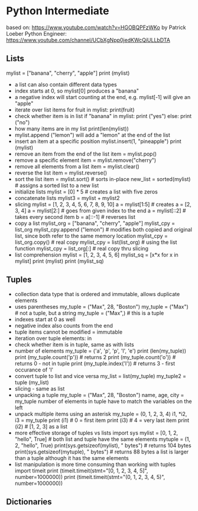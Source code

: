 # Python Intermediate #
based on: https://www.youtube.com/watch?v=HGOBQPFzWKo
by Patrick Loeber
Python Engineer: https://www.youtube.com/channel/UCbXgNpp0jedKWcQiULLbDTA

## Lists ##

mylist = ["banana", "cherry", "apple"]
print (mylist)

- a list can also contain different data types
- index starts at 0, so mylist[0] produces a "banana"
- a negative index will start counting at the end, e.g. mylist[-1] will give an "apple"
- iterate over list items
    for fruit in mylist:
        print(fruit)
- check whether item is in list
    if "banana" in mylist:
        print ("yes")
    else: 
        print ("no")
- how many items are in my list
    print(len(mylist))
- mylist.append ("lemon") will add a "lemon" at the end of the list 
- insert an item at a specific position
    mylist.insert(1, "pineapple")
    print (mylist)
- remove an item from the end of the list 
    item = mylist.pop()
- remove a specific element
    item = mylist.remove("cherry")
- remove all elements from a list
    item = mylist.clear()
- reverse the list
    item = mylist.reverse()
- sort the list 
    item = mylist.sort()        # sorts in-place
    new_list = sorted(mylist)   # assigns a sorted list to a new list
- initialize lists
    mylist = [0] * 5        # creates a list with five zeros
- concatenate lists
    mylist3 = mylist + mylist2
- slicing
    mylist = [1, 2, 3, 4, 5, 6, 7, 8, 9, 10]
    a = mylist[1:5]         # creates a = [2, 3, 4]
    a = mylist[2:]          # goes from given index to the end
    a = mylist[::2]         # takes every second item
    b = a[::-1]             # reverses list
- copy a list
    mylist_org = ["banana", "cherry", "apple"]
    mylist_cpy = list_org
    mylist_cpy.append ("lemon")     # modifies both copied and original list, since both refer to the same memory location
    mylist_cpy = list_org.copy()    # real copy
    mylist_cpy = list(list_org)     # using the list function
    mylist_cpy = list_org[:]        # real copy thru slicing
- list comprehension
    mylist = [1, 2, 3, 4, 5, 6]
    mylist_sq = [x*x for x in mylist]
    print (mylist)
    print (mylist_sq)

## Tuples ##
- collection data type that is ordered and immutable, allows duplicate elements
- uses parentheses 
    my_tuple = ("Max", 28, "Boston")
    my_tuple = ("Max")               # not a tuple, but a string
    my_tuple = ("Max",)              # this is a tuple
- indexes start at 0 as well
- negative index also counts from the end
- tuple items cannot be modified = immutable
- iteration over tuple elements: in
- check whether item is in tuple, same as with lists
- number of elements
    my_tuple = ('a', 'p', 'p', 'l', 'e')
    print (len(my_tuple))
    print (my_tuple.count('p'))     # returns 2
    print (my_tuple.count('o'))     # returns 0 - not in tuple
    print (my_tuple.index('l'))     # returns 3 - first occurance of 'l'
- convert tuple to list and vice versa
    my_list = list(my_tuple)
    my_tuple2 = tuple (my_list)
- slicing - same as list
- unpacking a tuple
    my_tuple = ("Max", 28, "Boston")
    name, age, city = my_tuple
  number of elements in tuple have to match the variables on the left
- unpack multiple items using an asterisk
    my_tuple = (0, 1, 2, 3, 4)
    i1, *i2, i3 = my_tuple
    print (i1)          # 0 = first item
    print (i3)          # 4 = very last item
    print (i2)          # [1, 2, 3] as a list
- more effective storage of tuples vs lists
    import sys
    mylist = [0, 1, 2, "hello", True]           # both list and tuple have the same elements
    mytuple = (1, 2, "hello", True)
    print(sys.getsizeof(mylist), " bytes")      # returns 104 bytes
    print(sys.getsizeof(mytuple), " bytes")     # returns  88 bytes
  a list is larger than a tuple although it has the same elements
- list manipulation is more time consuming than working with tuples
    import timeit
    print (timeit.timeit(stmt="[0, 1, 2, 3, 4, 5]", number=1000000))
    print (timeit.timeit(stmt="(0, 1, 2, 3, 4, 5)", number=1000000))

## Dictionaries ##

